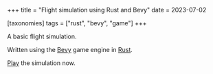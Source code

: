+++
title = "Flight simulation using Rust and Bevy"
date = 2023-07-02

[taxonomies]
tags = ["rust", "bevy", "game"]
+++

A basic flight simulation.

Written using the [Bevy](https://bevyengine.org/) game engine in [Rust](https://www.rust-lang.org/).

[Play](/flight-sim-bevy-rust) the simulation now.
